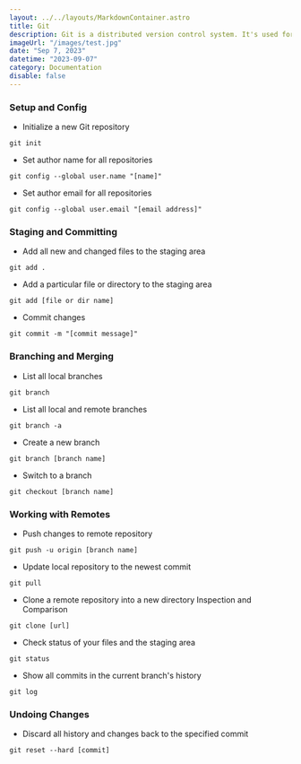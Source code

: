```yaml
---
layout: ../../layouts/MarkdownContainer.astro
title: Git
description: Git is a distributed version control system. It's used for tracking changes in source code during software development, enabling multiple developers to work on the same project simultaneously without overwriting each other's work.
imageUrl: "/images/test.jpg"
date: "Sep 7, 2023"
datetime: "2023-09-07"
category: Documentation
disable: false
---
```


### Setup and Config

- Initialize a new Git repository

```
git init
```

- Set author name for all repositories

```
git config --global user.name "[name]"
```

- Set author email for all repositories

```
git config --global user.email "[email address]"
```

### Staging and Committing

- Add all new and changed files to the staging area

```
git add .
```

- Add a particular file or directory to the staging area

```
git add [file or dir name]
```

- Commit changes

```
git commit -m "[commit message]"
```

### Branching and Merging

- List all local branches

```
git branch
```

- List all local and remote branches

```
git branch -a
```

- Create a new branch

```
git branch [branch name]
```

- Switch to a branch

```
git checkout [branch name]
```

### Working with Remotes

- Push changes to remote repository

```
git push -u origin [branch name]
```

- Update local repository to the newest commit

```
git pull
```

- Clone a remote repository into a new directory Inspection and Comparison

```
git clone [url]
```

- Check status of your files and the staging area

```
git status
```

- Show all commits in the current branch's history

```
git log
```

### Undoing Changes

- Discard all history and changes back to the specified commit

```
git reset --hard [commit]
```
